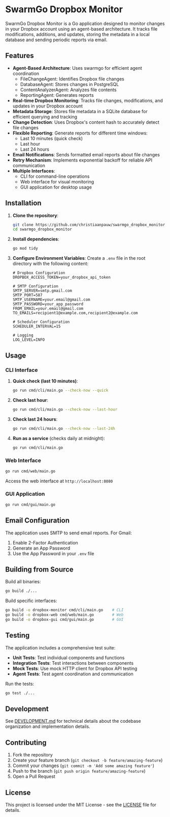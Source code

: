 # SwarmGo Dropbox Monitor

SwarmGo Dropbox Monitor is a Go application designed to monitor changes in your Dropbox account using an agent-based architecture. It tracks file modifications, additions, and updates, storing the metadata in a local database and sending periodic reports via email.

## Features

- **Agent-Based Architecture**: Uses swarmgo for efficient agent coordination
  - FileChangeAgent: Identifies Dropbox file changes
  - DatabaseAgent: Stores changes in PostgreSQL
  - ContentAnalyzerAgent: Analyzes file contents
  - ReportingAgent: Generates reports
- **Real-time Dropbox Monitoring**: Tracks file changes, modifications, and updates in your Dropbox account
- **Metadata Storage**: Stores file metadata in a SQLite database for efficient querying and tracking
- **Change Detection**: Uses Dropbox's content hash to accurately detect file changes
- **Flexible Reporting**: Generate reports for different time windows:
  - Last 10 minutes (quick check)
  - Last hour
  - Last 24 hours
- **Email Notifications**: Sends formatted email reports about file changes
- **Retry Mechanism**: Implements exponential backoff for reliable API communication
- **Multiple Interfaces**:
  - CLI for command-line operations
  - Web interface for visual monitoring
  - GUI application for desktop usage

## Installation

1. **Clone the repository**:
    ```bash
    git clone https://github.com/christiaanpauw/swarmgo_dropbox_monitor.git
    cd swarmgo_dropbox_monitor
    ```

2. **Install dependencies**:
    ```bash
    go mod tidy
    ```

3. **Configure Environment Variables**:
   Create a `.env` file in the root directory with the following content:
   ```env
   # Dropbox Configuration
   DROPBOX_ACCESS_TOKEN=your_dropbox_api_token

   # SMTP Configuration
   SMTP_SERVER=smtp.gmail.com
   SMTP_PORT=587
   SMTP_USERNAME=your.email@gmail.com
   SMTP_PASSWORD=your_app_password
   FROM_EMAIL=your.email@gmail.com
   TO_EMAILS=recipient1@example.com,recipient2@example.com

   # Scheduler Configuration
   SCHEDULER_INTERVAL=15

   # Logging
   LOG_LEVEL=INFO
   ```

## Usage

### CLI Interface

1. **Quick check (last 10 minutes)**:
   ```bash
   go run cmd/cli/main.go --check-now --quick
   ```

2. **Check last hour**:
   ```bash
   go run cmd/cli/main.go --check-now --last-hour
   ```

3. **Check last 24 hours**:
   ```bash
   go run cmd/cli/main.go --check-now --last-24h
   ```

4. **Run as a service** (checks daily at midnight):
   ```bash
   go run cmd/cli/main.go
   ```

### Web Interface
```bash
go run cmd/web/main.go
```
Access the web interface at `http://localhost:8080`

### GUI Application
```bash
go run cmd/gui/main.go
```

## Email Configuration

The application uses SMTP to send email reports. For Gmail:
1. Enable 2-Factor Authentication
2. Generate an App Password
3. Use the App Password in your `.env` file

## Building from Source

Build all binaries:
```bash
go build ./...
```

Build specific interfaces:
```bash
go build -o dropbox-monitor cmd/cli/main.go    # CLI
go build -o dropbox-web cmd/web/main.go        # Web
go build -o dropbox-gui cmd/gui/main.go        # GUI
```

## Testing

The application includes a comprehensive test suite:

- **Unit Tests**: Test individual components and functions
- **Integration Tests**: Test interactions between components
- **Mock Tests**: Use mock HTTP client for Dropbox API testing
- **Agent Tests**: Test agent coordination and communication

Run the tests:
```bash
go test ./...
```

## Development

See [DEVELOPMENT.md](DEVELOPMENT.md) for technical details about the codebase organization and implementation details.

## Contributing

1. Fork the repository
2. Create your feature branch (`git checkout -b feature/amazing-feature`)
3. Commit your changes (`git commit -m 'Add some amazing feature'`)
4. Push to the branch (`git push origin feature/amazing-feature`)
5. Open a Pull Request

## License

This project is licensed under the MIT License - see the [LICENSE](LICENSE) file for details.
